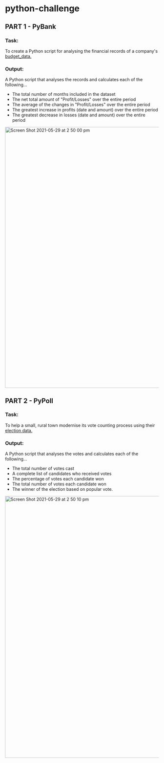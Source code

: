 # python-challenge

## PART 1 - PyBank

### Task:
To create a Python script for analysing the financial records of a company's [budget_data.](https://github.com/catherinesloan/python-challenge/blob/main/PyBank/Resources/budget_data.csv) 

### Output:
A Python script that analyses the records and calculates each of the following...
- The total number of months included in the dataset
- The net total amount of "Profit/Losses" over the entire period
- The average of the changes in "Profit/Losses" over the entire period
- The greatest increase in profits (date and amount) over the entire period
- The greatest decrease in losses (date and amount) over the entire period

<img width="854" alt="Screen Shot 2021-05-29 at 2 50 00 pm" src="https://user-images.githubusercontent.com/73929301/120058302-3e1de380-c08d-11eb-8783-ce14c2b0b711.png">


## PART 2 - PyPoll

### Task:
To help a small, rural town modernise its vote counting process using their [election data.](https://github.com/catherinesloan/python-challenge/blob/main/PyPoll/Resources/election_data.csv)

### Output:
A Python script that analyses the votes and calculates each of the following...
- The total number of votes cast
- A complete list of candidates who received votes
- The percentage of votes each candidate won
- The total number of votes each candidate won
- The winner of the election based on popular vote.

<img width="857" alt="Screen Shot 2021-05-29 at 2 50 10 pm" src="https://user-images.githubusercontent.com/73929301/120058305-4544f180-c08d-11eb-9796-49fe07e013e5.png">
